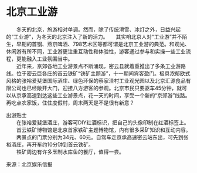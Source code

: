 # 北京工业游  
  
&emsp;&emsp;冬天的北京，旅游相对单调。然而，除了传统滑雪、冰灯之外，日益兴起的“工业游”，为冬天的北京注入了新的活力。　　其实咱北京人对“工业游”并不陌生，早期的首钢、燕京啤酒、798艺术区等都可谓是北京工业游的典范。和观光、休闲游有所不同，工业游更注重互动性和体验性，游客通过参与和实操一些工业流程，更能融入工业氛围当中。  
&emsp;&emsp;近年来，京郊各地工业游景点不断涌现，密云县就着重推出了多条工业游路线。位于密云巨各庄的首云铁矿“铁矿主题游”，十一期间宾客盈门。极具浓郁欧式风格的张裕爱斐堡国际酒庄、绿色环保的蔡家洼村工业观光园以及北京汇源食品有限公司也已经敞开大门，迎接八方游客的参观。北京市民只要驱车45分钟，就可以从京承高速到达这些工业游景点，花一天的时间，享受一个新的“京郊游”线路。再吃点农家饭，住住度假村，周末两天是不是很有新意？  
  
出游贴士  
&emsp;&emsp;在张裕爱斐堡酒庄，游客可DIY红酒标识，把自己的头像印制在红酒标签上。  
&emsp;&emsp;首云铁矿博物馆是北京首家铁矿主题博物馆，内有很多采矿知识和互动内容。  
&emsp;&emsp;两景点的门票分别为34元、60元。自驾车走京承高速密云站东出，可先到张裕酒庄，再开车约10分钟到首云铁矿。  
&emsp;&emsp;铁矿周边有许多烹制水库鱼的餐厅，值得一尝。  
  
来源：北京娱乐信报 